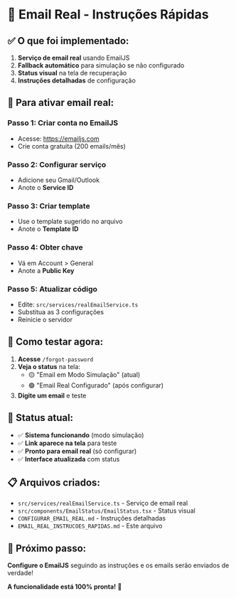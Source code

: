 # 🚀 Email Real - Instruções Rápidas

## ✅ **O que foi implementado:**

1. **Serviço de email real** usando EmailJS
2. **Fallback automático** para simulação se não configurado
3. **Status visual** na tela de recuperação
4. **Instruções detalhadas** de configuração

## 🔧 **Para ativar email real:**

### **Passo 1: Criar conta no EmailJS**

- Acesse: https://emailjs.com
- Crie conta gratuita (200 emails/mês)

### **Passo 2: Configurar serviço**

- Adicione seu Gmail/Outlook
- Anote o **Service ID**

### **Passo 3: Criar template**

- Use o template sugerido no arquivo
- Anote o **Template ID**

### **Passo 4: Obter chave**

- Vá em Account > General
- Anote a **Public Key**

### **Passo 5: Atualizar código**

- Edite: `src/services/realEmailService.ts`
- Substitua as 3 configurações
- Reinicie o servidor

## 📱 **Como testar agora:**

1. **Acesse** `/forgot-password`
2. **Veja o status** na tela:
   - 🟡 "Email em Modo Simulação" (atual)
   - 🟢 "Email Real Configurado" (após configurar)
3. **Digite um email** e teste

## 🎯 **Status atual:**

- ✅ **Sistema funcionando** (modo simulação)
- ✅ **Link aparece na tela** para teste
- ✅ **Pronto para email real** (só configurar)
- ✅ **Interface atualizada** com status

## 📋 **Arquivos criados:**

- `src/services/realEmailService.ts` - Serviço de email real
- `src/components/EmailStatus/EmailStatus.tsx` - Status visual
- `CONFIGURAR_EMAIL_REAL.md` - Instruções detalhadas
- `EMAIL_REAL_INSTRUCOES_RAPIDAS.md` - Este arquivo

## 🚀 **Próximo passo:**

**Configure o EmailJS** seguindo as instruções e os emails serão enviados de verdade!

**A funcionalidade está 100% pronta!** 🎉
